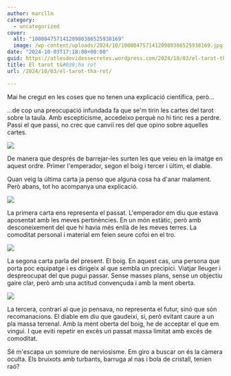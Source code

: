 ```yaml
---
author: marcllm
category:
  - uncategorized
cover:
  alt: "10000475714120980386525938169"
  image: /wp-content/uploads/2024/10/10000475714120980386525938169.jpg
date: "2024-10-03T17:18:00+00:00"
guid: https://atlesdevidessecretes.wordpress.com/2024/10/03/el-tarot-tha-rot/
title: El tarot t&#039;ha rot
url: /2024/10/03/el-tarot-tha-rot/

---
```

Mai he cregut en les coses que no tenen una explicació científica, però...


...de cop una preocupació infundada fa que se'm tirin les cartes del tarot sobre la taula. Amb escepticisme, accedeixo perquè no hi tinc res a perdre. Passi el que passi, no crec que canviï res del que opino sobre aquelles cartes.

![](/wp-content/uploads/2024/10/10000475714120980386525938169.jpg?w=1024)

De manera que després de barrejar-les surten les que veieu en la imatge en aquest ordre. Primer l'emperador, segon el boig i tercer i últim, el diable.

Quan veig la última carta ja penso que alguna cosa ha d'anar malament. Però abans, tot ho acompanya una explicació.

[![](https://blogger.googleusercontent.com/img/a/AVvXsEjy7b2w0_aqpKBCMmczXnz4MVHn9G5zaIM7pzltEocIKpIAoIUVVvf8PkgkGSVU9yN3jh9ZdmiHMIVLxiV05-tZZ-kj85oifHmUM0xyOFNL3MuuN4m3tWuFnJB_LmAEY9yEKmNl4fkkuBo1arzp3t19Ik6twc7f7_WeLc6NYivzs3aRdfj31xPwzzlVfDXi=rw)](https://blogger.googleusercontent.com/img/a/AVvXsEjy7b2w0_aqpKBCMmczXnz4MVHn9G5zaIM7pzltEocIKpIAoIUVVvf8PkgkGSVU9yN3jh9ZdmiHMIVLxiV05-tZZ-kj85oifHmUM0xyOFNL3MuuN4m3tWuFnJB_LmAEY9yEKmNl4fkkuBo1arzp3t19Ik6twc7f7_WeLc6NYivzs3aRdfj31xPwzzlVfDXi)

La primera carta ens representa el passat. L'emperador em diu que estava aposentat amb les meves pertinències. En un món estàtic, però amb desconeixement del que hi havia més enllà de les meves terres. La comoditat personal i material em feien seure cofoi en el tro.

[![](https://blogger.googleusercontent.com/img/a/AVvXsEhetamWBWIlxD-CtXey8M4ALwGor1d-E8VqD7kMUFimYvUH7Fqk17RToKZxJK4x94s0T6d87EYfYaizQyeCziAA5i-_a1ZtBHQihkytoSOMWFbU5oVs2Gyr770dOTHxilNlKd7P2A_PjFLXFWNIbTNZoRluH555TrguvwED--P_qglzmOZ3x9g1HVb_VhBV=rw)](https://blogger.googleusercontent.com/img/a/AVvXsEhetamWBWIlxD-CtXey8M4ALwGor1d-E8VqD7kMUFimYvUH7Fqk17RToKZxJK4x94s0T6d87EYfYaizQyeCziAA5i-_a1ZtBHQihkytoSOMWFbU5oVs2Gyr770dOTHxilNlKd7P2A_PjFLXFWNIbTNZoRluH555TrguvwED--P_qglzmOZ3x9g1HVb_VhBV)

La segona carta parla del present. El boig. En aquest cas, una persona que porta poc equipatge i es dirigeix al que sembla un precipici. Viatjar lleuger i despreocupat del que pugui passar. Sense masses plans, sense un objectiu gaire clar, però amb una actitud convençuda i amb la ment oberta.

[![](https://blogger.googleusercontent.com/img/a/AVvXsEiWD9rzWZpaMVV3I2oWWU_dIiimNh8UmNiXDO9MgsJjTw1gNZe9yOevYnmzO_-_WELHlvidikUqH-bfWY98wfl4V75FDbx1DWlNKAn5Pvcf_WiCkmRR1CLUm0-cOJXpD4tAH3IK3Si4S5YtTTDV0V74Ix8iF6aMPHbnJp75RlOOSp60mp3DtY7Ld2v7D-D8=rw)](https://blogger.googleusercontent.com/img/a/AVvXsEiWD9rzWZpaMVV3I2oWWU_dIiimNh8UmNiXDO9MgsJjTw1gNZe9yOevYnmzO_-_WELHlvidikUqH-bfWY98wfl4V75FDbx1DWlNKAn5Pvcf_WiCkmRR1CLUm0-cOJXpD4tAH3IK3Si4S5YtTTDV0V74Ix8iF6aMPHbnJp75RlOOSp60mp3DtY7Ld2v7D-D8)

La tercera, contrari al que jo pensava, no representa el futur, sinó que són recomanacions. El diable em diu que gaudeixi, si, però evitant caure a un pla massa terrenal. Amb la ment oberta del boig, he de acceptar el que em vingui. I que eviti repetir en excès un passat massa limitat amb excés de comoditat.

Sé m'escapa un somriure de nerviosisme. Em giro a buscar on és la càmera oculta. Els bruixots amb turbants, barruga al nas i bola de cristall, tenien raó?
